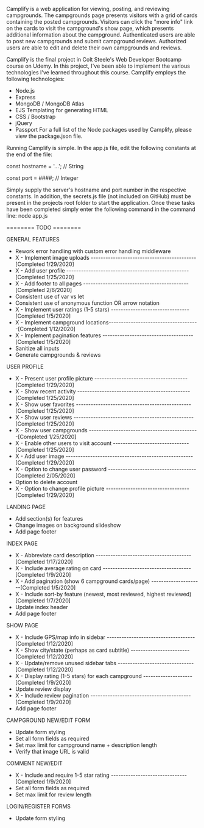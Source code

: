Camplify is a web application for viewing, posting, and reviewing campgrounds. The campgrounds page presents visitors with a grid
of cards containing the posted campgrounds. Visitors can click the "more info" link on the cards to visit the campground's show page,
which presents additional information about the campground. Authenticated users are able to post new campgrounds and submit campground
reviews. Authorized users are able to edit and delete their own campgrounds and reviews.

Camplify is the final project in Colt Steele's Web Developer Bootcamp course on Udemy. In this project, I've been able to implement
the various technologies I've learned throughout this course. Camplify employs the following technologies:
  - Node.js
  - Express
  - MongoDB / MongoDB Atlas
  - EJS Templating for generating HTML
  - CSS / Bootstrap
  - jQuery
  - Passport
For a full list of the Node packages used by Camplify, please view the package.json file.

Running Camplify is simple. In the app.js file, edit the following constants at the end of the file:

  const hostname = '...'; // String
  
  const port = ####;      // Integer
  
Simply supply the server's hostname and port number in the respective constants. In addition, the secrets.js file (not included on GitHub)
must be present in the projects root folder to start the application. Once these tasks have been completed simply enter the following
command in the command line:
  node app.js
  
  
======== TODO ========

GENERAL FEATURES
- Rework error handling with custom error handling middleware
- X - Implement image uploads -------------------------------------------[Completed 1/29/2020]
- X - Add user profile --------------------------------------------------[Completed 1/25/2020]
- X - Add footer to all pages -------------------------------------------[Completed 2/6/2020]
- Consistent use of var vs let
- Consistent use of anonymous function OR arrow notation
- X - Implement user ratings (1-5 stars) --------------------------------[Completed 1/5/2020]
- X - Implement campground locations-------------------------------------[Completed 1/12/2020]
- X - Implement pagination features -------------------------------------[Completed 1/5/2020]
- Sanitize all inputs
- Generate campgrounds & reviews

USER PROFILE
- X - Present user profile picture --------------------------------------[Completed 1/29/2020]
- X - Show recent activity ----------------------------------------------[Completed 1/25/2020]
- X - Show user favorites -----------------------------------------------[Completed 1/25/2020]
- X - Show user reviews -------------------------------------------------[Completed 1/25/2020]
- X - Show user campgrounds ---------------------------------------------[Completed 1/25/2020]
- X - Enable other users to visit account -------------------------------[Completed 1/25/2020]
- X - Add user image ----------------------------------------------------[Completed 1/29/2020]
- X - Option to change user password ------------------------------------[Completed 2/05/2020]
- Option to delete account
- X - Option to change profile picture ----------------------------------[Completed 1/29/2020]

LANDING PAGE
- Add section(s) for features
- Change images on background slideshow
- Add page footer

INDEX PAGE
- X - Abbreviate card description ---------------------------------------[Completed 1/17/2020]
- X - Include average rating on card ------------------------------------[Completed 1/9/2020]
- X - Add pagination (show 6 campground cards/page) ---------------------[Completed 1/5/2020]
- X - Include sort-by feature (newest, most reviewed, highest reviewed)  [Completed 1/7/2020]
- Update index header
- Add page footer

SHOW PAGE
- X - Include GPS/map info in sidebar   ------------------------------------[Completed 1/12/2020]
- X - Show city/state (perhaps as card subtitle) ------------------------[Completed 1/12/2020]
- X - Update/remove unused sidebar tabs -------------------------------[Completed 1/12/2020]
- X - Display rating (1-5 stars) for each campground --------------------[Completed 1/9/2020]
- Update review display
- X - Include review pagination -----------------------------------------[Completed 1/9/2020]
- Add page footer

CAMPGROUND NEW/EDIT FORM
- Update form styling
- Set all form fields as required
- Set max limit for campground name + description length
- Verify that image URL is valid

COMMENT NEW/EDIT
- X - Include and require 1-5 star rating -------------------------------[Completed 1/9/2020]
- Set all form fields as required
- Set max limit for review length

LOGIN/REGISTER FORMS
- Update form styling
